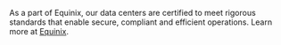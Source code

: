 <!-- <meta>
{
    "title":"Facility Certifications",
    "description":"Learn more about Facility Certifications at Packet",
    "tag":["Facility Certifications", "Legal Compliance"],
    "seo-title": "Facility Certifications - Packet Developer Docs",
    "seo-description": "Learn more about Facility Certifications at Packet",
    "og-title": "Facility Certifications",
    "og-description": "Learn more about Facility Certifications at Packet"
}
</meta> -->

As a part of Equinix, our data centers are certified to meet rigorous standards that enable secure, compliant and efficient operations. Learn more at [Equinix](https://www.equinix.com/data-centers/design/standards-compliance/). 